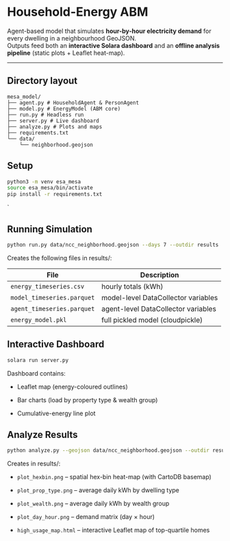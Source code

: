 # Household-Energy ABM  

Agent-based model that simulates **hour-by-hour electricity demand** for every
dwelling in a neighbourhood GeoJSON.  
Outputs feed both an **interactive Solara dashboard** and an **offline
analysis pipeline** (static plots + Leaflet heat-map).

---

## Directory layout

```
mesa_model/
├── agent.py # HouseholdAgent & PersonAgent
├── model.py # EnergyModel (ABM core)
├── run.py # Headless run
├── server.py # Live dashboard
├── analyze.py # Plots and maps
├── requirements.txt 
└── data/
    └── neighborhood.geojson
```

## Setup

```bash
python3 -m venv esa_mesa
source esa_mesa/bin/activate  
pip install -r requirements.txt
```
`
## Running Simulation

```bash
python run.py data/ncc_neighborhood.geojson --days 7 --outdir results
```

Creates the following files in results/:

| File                       | Description                         |
| -------------------------- | ----------------------------------- |
| `energy_timeseries.csv`    | hourly totals (kWh)                 |
| `model_timeseries.parquet` | model-level DataCollector variables |
| `agent_timeseries.parquet` | agent-level DataCollector variables |
| `energy_model.pkl`         | full pickled model (cloudpickle)    |

## Interactive Dashboard

```bash
solara run server.py 
```
Dashboard contains: 
* Leaflet map (energy-coloured outlines)

* Bar charts (load by property type & wealth group)

* Cumulative-energy line plot

## Analyze Results

```bash
python analyze.py --geojson data/ncc_neighborhood.geojson --outdir results
```
Creates in results/:

* `plot_hexbin.png` – spatial hex-bin heat-map (with CartoDB basemap)

* `plot_prop_type.png` – average daily kWh by dwelling type

* `plot_wealth.png` – average daily kWh by wealth group

* `plot_day_hour.png` – demand matrix (day × hour)

* `high_usage_map.html` – interactive Leaflet map of top-quartile homes
